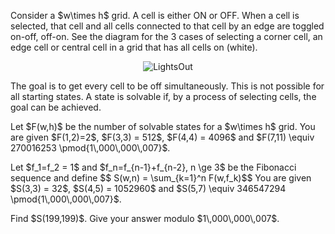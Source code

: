 <p>
Consider a $w\times h$ grid. A cell is either ON or OFF. When a cell is selected, that cell and all cells connected to that cell by an edge are toggled on-off, off-on. See the diagram for the 3 cases of selecting a corner cell, an edge cell or central cell in a grid that has all cells on (white).
</p>
<div style="text-align:center;">
<img src="project/images/p707_LightsOutPic.jpg" alt="LightsOut" />
</div>
<p>The goal is to get every cell to be off simultaneously. This is not possible for all starting states. A state is solvable if, by a process of selecting cells, the goal can be achieved.
</p>
<p>
Let $F(w,h)$ be the number of solvable states for a $w\times h$ grid. 
You are given $F(1,2)=2$, $F(3,3) = 512$, $F(4,4) = 4096$ and $F(7,11) \equiv 270016253 \pmod{1\,000\,000\,007}$.
</p>
<p>
Let $f_1=f_2 = 1$ and $f_n=f_{n-1}+f_{n-2}, n \ge 3$ be the Fibonacci sequence and define 
$$ S(w,n) = \sum_{k=1}^n F(w,f_k)$$
You are given $S(3,3) = 32$, $S(4,5) = 1052960$ and $S(5,7) \equiv 346547294 \pmod{1\,000\,000\,007}$.
</p>
<p>
Find $S(199,199)$. Give your answer modulo $1\,000\,000\,007$.
</p>
